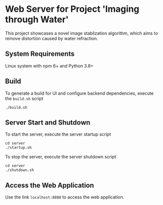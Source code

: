 # Web Server for Project 'Imaging through Water' #
This project showcases a novel image stablization algorithm, which aims to remove distortion caused by water refraction.

## System Requirements
Linux system with npm 6+ and Python 3.8+

## Build
To generate a build for UI and configure backend dependencies, execute the `build.sh` script
```
./build.sh
```

## Server Start and Shutdown
To start the server, execute the server startup script
```
cd server
./startup.sh
```

To stop the server, execute the server shutdown script
```
cd server
./shutdown.sh
```

## Access the Web Application
Use the link `localhost:8888` to access the web application.
